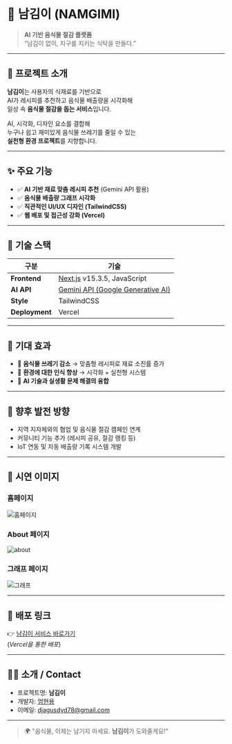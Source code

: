 # 🥕 남김이 (NAMGIMI)

> **AI 기반 음식물 절감 플랫폼**  
> “남김이 없이, 지구를 지키는 식탁을 만들다.”

---

## 📌 프로젝트 소개

**남김이**는 사용자의 식재료를 기반으로  
AI가 레시피를 추천하고 음식물 배출량을 시각화해  
일상 속 **음식물 절감을 돕는 서비스**입니다.

AI, 시각화, 디자인 요소를 결합해  
누구나 쉽고 재미있게 음식물 쓰레기를 줄일 수 있는  
**실천형 환경 프로젝트**를 지향합니다.

---

## ✨ 주요 기능

- ✅ **AI 기반 재료 맞춤 레시피 추천** (Gemini API 활용)
- ✅ **음식물 배출량 그래프 시각화**
- ✅ **직관적인 UI/UX 디자인 (TailwindCSS)**
- ✅ **웹 배포 및 접근성 강화 (Vercel)**

---

## 🧰 기술 스택

| 구분 | 기술 |
|------|------|
| **Frontend** | [Next.js](https://nextjs.org/) v15.3.5, JavaScript |
| **AI API** | [Gemini API (Google Generative AI)](https://ai.google.dev/) |
| **Style** | TailwindCSS |
| **Deployment** | Vercel |

---

## 🌱 기대 효과

- 🥦 **음식물 쓰레기 감소** → 맞춤형 레시피로 재료 소진률 증가  
- 🧠 **환경에 대한 인식 향상** → 시각화 + 실천형 시스템  
- 🔄 **AI 기술과 실생활 문제 해결의 융합**

---

## 🚀 향후 발전 방향

- 지역 지자체와의 협업 및 음식물 절감 캠페인 연계  
- 커뮤니티 기능 추가 (레시피 공유, 절감 랭킹 등)  
- IoT 연동 및 자동 배출량 기록 시스템 개발

---

## 📸 시연 이미지
### 홈페이지
![홈페이지](https://github.com/user-attachments/assets/29660d6a-c237-4b78-be29-2126e8e29d6f)

### About 페이지
![about](https://github.com/user-attachments/assets/1396c6e2-3f5b-408a-a447-df5df881f4e8)

### 그래프 페이지
![그래프](https://github.com/user-attachments/assets/fcfada13-5b06-4ee2-8f24-7afcb205fc5e)


---

## 🔗 배포 링크

👉 [남김이 서비스 바로가기](https://your-project.vercel.app)  
(*Vercel을 통한 배포*)

---

## 🙋‍♀️ 소개 / Contact

- 프로젝트명: **남김이**
- 개발자: [엄현용](https://github.com/ehy0414)
- 이메일: djagusdyd78@gmail.com

---

> 🌍 "음식물, 이제는 남기지 마세요. **남김이**가 도와줄게요!"

